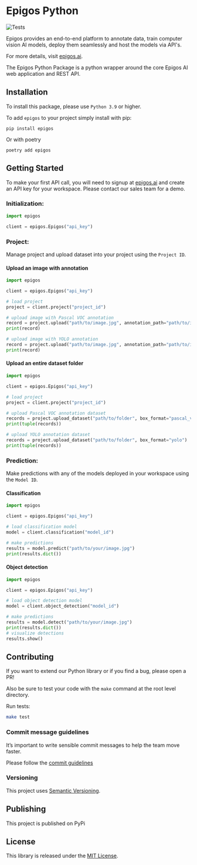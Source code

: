 # Epigos Python

![Tests](https://github.com/Epigos-AI/epigos-python/actions/workflows/tests.yaml/badge.svg)

Epigos provides an end-to-end platform to annotate data, train computer vision AI models,
deploy them seamlessly and host the models via API's.

For more details, visit [epigos.ai](https://epigos.ai).

The Epigos Python Package is a python wrapper around the core Epigos AI web application and REST API.

## Installation

To install this package, please use `Python 3.9` or higher.

To add `epigos` to your project simply install with pip:

```shell
pip install epigos
```

Or with poetry

```shell
poetry add epigos
```

## Getting Started

To make your first API call, you will need to signup at [epigos.ai](https://epigos.ai) and create an
API key for your workspace. Please contact our sales team for a demo.

### Initialization:

```python
import epigos

client = epigos.Epigos("api_key")
```

### Project:

Manage project and upload dataset into your project using the  `Project ID`.

#### Upload an image with annotation

```python
import epigos

client = epigos.Epigos("api_key")

# load project
project = client.project("project_id")

# upload image with Pascal VOC annotation
record = project.upload("path/to/image.jpg", annotation_path="path/to/image.xml", box_format="pascal_voc")
print(record)

# upload image with YOLO annotation
record = project.upload("path/to/image.jpg", annotation_path="path/to/image.txt", box_format="yolo")
print(record)
```

#### Upload an entire dataset folder

```python
import epigos

client = epigos.Epigos("api_key")

# load project
project = client.project("project_id")

# upload Pascal VOC annotation dataset
records = project.upload_dataset("path/to/folder", box_format="pascal_voc")
print(tuple(records))

# upload YOLO annotation dataset
records = project.upload_dataset("path/to/folder", box_format="yolo")
print(tuple(records))
```

### Prediction:

Make predictions with any of the models deployed in your workspace using the `Model ID`.

#### Classification

```python
import epigos

client = epigos.Epigos("api_key")

# load classification model
model = client.classification("model_id")

# make predictions
results = model.predict("path/to/your/image.jpg")
print(results.dict())
```

#### Object detection

```python
import epigos

client = epigos.Epigos("api_key")

# load object detection model
model = client.object_detection("model_id")

# make predictions
results = model.detect("path/to/your/image.jpg")
print(results.dict())
# visualize detections
results.show()
```

## Contributing

If you want to extend our Python library or if you find a bug, please open a PR!

Also be sure to test your code with the `make` command at the root level directory.

Run tests:

```bash
make test
```

### Commit message guidelines

It’s important to write sensible commit messages to help the team move faster.

Please follow the [commit guidelines](https://www.conventionalcommits.org/en/v1.0.0/)

### Versioning

This project uses [Semantic Versioning](https://semver.org/).

## Publishing

This project is published on PyPi

## License

This library is released under the [MIT License](LICENSE).
